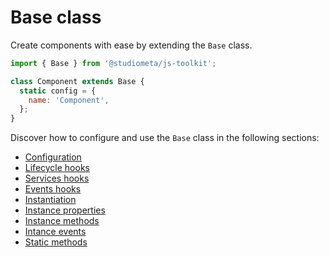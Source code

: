 # Base class

Create components with ease by extending the `Base` class.

```js twoslash
import { Base } from '@studiometa/js-toolkit';

class Component extends Base {
  static config = {
    name: 'Component',
  };
}
```

Discover how to configure and use the `Base` class in the following sections:

- [Configuration](/api/configuration.html)
- [Lifecycle hooks](/api/methods-hooks-lifecycle.html)
- [Services hooks](/api/methods-hooks-services.html)
- [Events hooks](/api/methods-hooks-events.html)
- [Instantiation](/api/instantiation.html)
- [Instance properties](/api/instance-properties.html)
- [Instance methods](/api/instance-methods.html)
- [Intance events](/api/instance-events.html)
- [Static methods](/api/static-methods.html)
